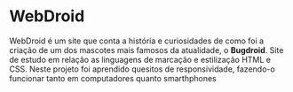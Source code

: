 # WebDroid
WebDroid é um site que conta a história e curiosidades de como foi a criação de um dos mascotes mais famosos da atualidade, o <strong>Bugdroid</strong>.
Site de estudo em relação as linguagens de marcação e estilização HTML e CSS. Neste projeto foi aprendido quesitos de responsividade, fazendo-o funcionar tanto em computadores quanto smarthphones 
